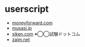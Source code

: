 # userscript

- [moneyforward.com](./moneyforward.com/README.md)
- [musasi.jp](./musasi.jp/README.md)
- [siken.com](./siken.com/README.md) ※◯◯試験ドットコム
- [zaim.net](./zaim.net/README.md)
